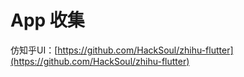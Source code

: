 # App 收集

仿知乎UI：[https://github.com/HackSoul/zhihu-flutter](https://github.com/HackSoul/zhihu-flutter)